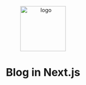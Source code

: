 <p align="center">
  <a href="blog-next-seven-vert.vercel.app" aria-label="site of project" >
    <img src="https://user-images.githubusercontent.com/49209628/165944588-bec48f63-1f1b-46f2-9351-e762c23ac73b.png" alt="logo" width="120" = />
  </a>
</p>

<h1 align="center">Blog in Next.js</h1>
